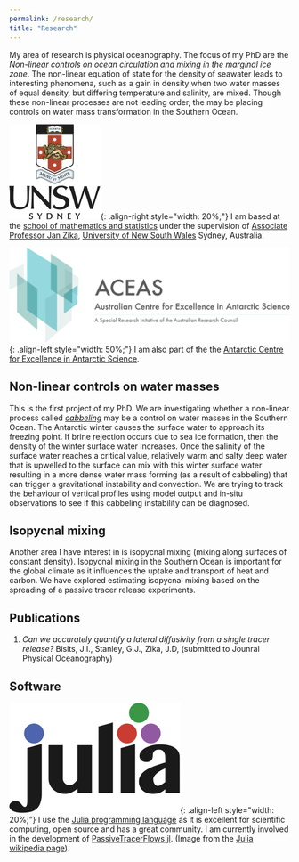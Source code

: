 ```yaml
---
permalink: /research/
title: "Research"
---
```


My area of research is physical oceanography.
The focus of my PhD are the *Non-linear controls on ocean circulation and mixing in the marginal ice zone*.
The non-linear equation of state for the density of seawater leads to interesting phenomena, such as a gain in density when two water masses of equal density, but differing temperature and salinity, are mixed.
Though these non-linear processes are not leading order, the may be placing controls on water mass transformation in the Southern Ocean.

![image-right](/assets/images/unsw-crest.png){: .align-right style="width: 20%;"} I am based at the [school of mathematics and statistics](https://www.unsw.edu.au/science/our-schools/maths) under the supervision of [Associate Professor Jan Zika](https://sites.google.com/view/janzika/home), [University of New South Wales](https://www.unsw.edu.au/) Sydney, Australia.

![image-left](/assets/images/ACEAS_logo_1.png){: .align-left style="width: 50%;"} I am also part of the the [Antarctic Centre for Excellence in Antarctic Science](https://antarctic.org.au/).

## Non-linear controls on water masses

This is the first project of my PhD.
We are investigating whether a non-linear process called [*cabbeling*](https://en.wikipedia.org/wiki/Cabbeling) may be a control on water masses in the Southern Ocean.
The Antarctic winter causes the surface water to approach its freezing point.
If brine rejection occurs due to sea ice formation, then the density of the winter surface water increases.
Once the salinity of the surface water reaches a critical value, relatively warm and salty deep water that is upwelled to the surface can mix with this winter surface water resulting in a more dense water mass forming (as a result of cabbeling) that can trigger a gravitational instability and convection.
We are trying to track the behaviour of vertical profiles using model output and in-situ observations to see if this cabbeling instability can be diagnosed.

## Isopycnal mixing

Another area I have interest in is isopycnal mixing (mixing along surfaces of constant density).
Isopycnal mixing in the Southern Ocean is important for the global climate as it influences the uptake and transport of heat and carbon.
We have explored estimating isopycnal mixing based on the spreading of a passive tracer release experiments.

<!--
## Water quality

Maybe put this?
-->

## Publications

1. *Can we accurately quantify a lateral diffusivity from a single tracer release?* Bisits, J.I., Stanley, G.J., Zika, J.D, (submitted to Jounral Physical Oceanography)

## Software

![image-left](/assets/images/Julia_Programming_Language_Logo.svg){: .align-left style="width: 20%;"} I use the [Julia programming language](https://julialang.org/) as it is excellent for scientific computing, open source and has a great community.
I am currently involved in the development of [PassiveTracerFlows.jl](https://fourierflows.github.io/PassiveTracerFlowsDocumentation/stable/).
(Image from the [Julia wikipedia page](https://en.wikipedia.org/wiki/Julia_(programming_language))).
